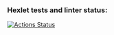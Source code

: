 ### Hexlet tests and linter status:
[![Actions Status](https://github.com/MarkinIA/java-project-71/actions/workflows/hexlet-check.yml/badge.svg)](https://github.com/MarkinIA/java-project-71/actions)